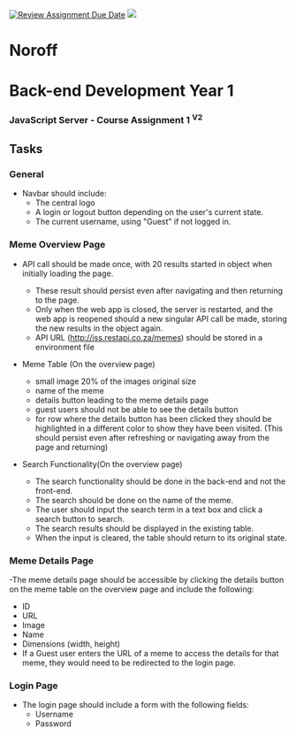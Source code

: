 [![Review Assignment Due Date](https://classroom.github.com/assets/deadline-readme-button-22041afd0340ce965d47ae6ef1cefeee28c7c493a6346c4f15d667ab976d596c.svg)](https://classroom.github.com/a/uezahtuR)
﻿![](http://images.restapi.co.za/pvt/Noroff-64.png)

# Noroff

# Back-end Development Year 1

### JavaScript Server - Course Assignment 1 <sup>V2</sup>

## Tasks

### General

- Navbar should include:
  - The central logo
  - A login or logout button depending on the user's current state.
  - The current username, using "Guest" if not logged in.

### Meme Overview Page

- API call should be made once, with 20 results started in object when initially loading the page.

  - These result should persist even after navigating and then returning to the page.
  - Only when the web app is closed, the server is restarted, and the web app is reopened should a new singular API call be made, storing the new results in the object again.
  - API URL (http://jss.restapi.co.za/memes) should be stored in a environment file

- Meme Table (On the overview page)

  - small image 20% of the images original size
  - name of the meme
  - details button leading to the meme details page
  - guest users should not be able to see the details button
  - for row where the details button has been clicked they should be highlighted in a different color to show they have been visited. (This should persist even after refreshing or navigating away from the page and returning)

- Search Functionality(On the overview page)

  - The search functionality should be done in the back-end and not the front-end.
  - The search should be done on the name of the meme.
  - The user should input the search term in a text box and click a search button to search.
  - The search results should be displayed in the existing table.
  - When the input is cleared, the table should return to its original state.

### Meme Details Page

-The meme details page should be accessible by clicking the details button on the meme table on the overview page and include the following:

- ID
- URL
- Image
- Name
- Dimensions (width, height)
- If a Guest user enters the URL of a meme to access the details for that meme, they would need to be redirected to the login page.

### Login Page

- The login page should include a form with the following fields:
  - Username
  - Password
